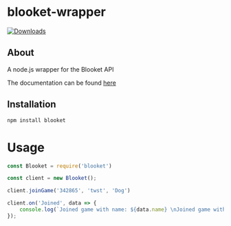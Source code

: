 # blooket-wrapper

[![Downloads](https://img.shields.io/npm/dm/blooket.svg?style=flat-square)](https://npmjs.org/package/blooket)

## About
A node.js wrapper for the Blooket API

The documentation can be found [here](https://github.com/glixzzy/blooket-wrapper/blob/main/Documentation.md)

## Installation

```sh-session
npm install blooket
```

# Usage

```js
const Blooket = require('blooket')

const client = new Blooket();

client.joinGame('342865', 'twst', 'Dog')

client.on('Joined', data => {
    console.log(`Joined game with name: ${data.name} \nJoined game with blook: ${data.blook}`)
});
```